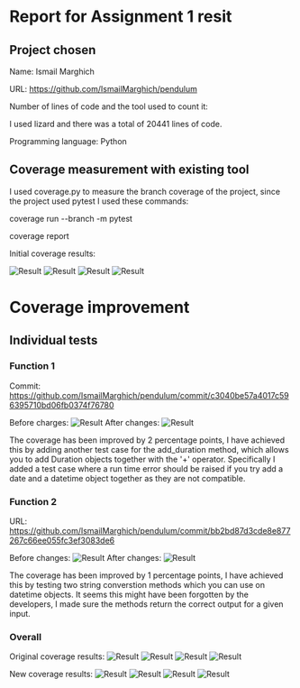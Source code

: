 # Report for Assignment 1 resit

## Project chosen

Name: Ismail Marghich

URL: https://github.com/IsmailMarghich/pendulum

Number of lines of code and the tool used to count it: 

I used lizard and there was a total of 20441 lines of code.

Programming language: Python

## Coverage measurement with existing tool

I used coverage.py to measure the branch coverage of the project, since the project used pytest I used these commands: 

coverage run --branch -m pytest

coverage report

Initial coverage results:

![Result](https://i.imgur.com/Tqc38fu.png)
![Result](https://i.imgur.com/pvoGiwP.png)
![Result](https://i.imgur.com/cUZswMK.png)
![Result](https://i.imgur.com/jI8ODVg.png)

# Coverage improvement

## Individual tests


### Function 1

Commit: https://github.com/IsmailMarghich/pendulum/commit/c3040be57a4017c596395710bd06fb0374f76780

Before charges:
![Result](https://i.imgur.com/uH98cyq.png)
After changes:
![Result](https://i.imgur.com/cMAgeEK.png)

The coverage has been improved by 2 percentage points, I have achieved this by adding another test case for the add_duration method, which allows you to add Duration objects together with the '+' operator. Specifically I added a test case where a run time error should be raised if you try add a date and a datetime object together as they are not compatible.


### Function 2

URL: https://github.com/IsmailMarghich/pendulum/commit/bb2bd87d3cde8e877267c66ee055fc3ef3083de6

Before changes:
![Result](https://i.imgur.com/s6T0ic6.png)
After changes:
![Result](https://i.imgur.com/eUazclM.png)

The coverage has been improved by 1 percentage points, I have achieved this by testing two string converstion methods which you can use on datetime objects. It seems this might have been forgotten by the developers, I made sure the methods return the correct output for a given input.

### Overall

Original coverage results:
![Result](https://i.imgur.com/Tqc38fu.png)
![Result](https://i.imgur.com/pvoGiwP.png)
![Result](https://i.imgur.com/cUZswMK.png)
![Result](https://i.imgur.com/jI8ODVg.png)

New coverage results:
![Result](https://i.imgur.com/xuiWINw.png)
![Result](https://i.imgur.com/VmyLfxF.png)
![Result](https://i.imgur.com/F3Udnnq.png)
![Result](https://i.imgur.com/njZ4EY7.png)

